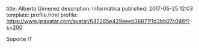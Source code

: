 title: Alberto Gimenez
description: Informática
published: 2017-05-25 12:03
template: profile.html
profile: https://www.gravatar.com/avatar/647265e429aeeb36871f1d3bb07c046f?s=200

Soporte IT